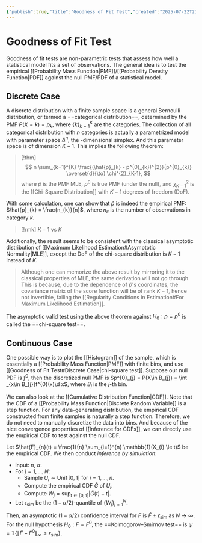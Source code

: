 ```yaml
---
{"publish":true,"title":"Goodness of Fit Test","created":"2025-07-22T21:17:40","modified":"2025-07-23T16:32:43","cssclasses":"","state":"[[%wip]]","sup":["[[Hypothesis Testing]]"],"aliases":null,"type":"note"}
---
```



# Goodness of Fit Test

Goodness of fit tests are non-parametric tests that assess how well a statistical model fits a set of observations.
The general idea is to test the empirical [[Probability Mass Function\|PMF]]/[[Probability Density Function\|PDF]] against the null PMF/PDF of a statistical model.

## Discrete Case

A discrete distribution with a finite sample space is a general Bernoulli distribution, or termed a ==categorical distribution==, determined by the PMF $P(X=k)=p_{k}$, where $\{ k \}_{k=1}^{K}$ are the categories.
The collection of all categorical distribution with $n$ categories is actually a parametrized model with parameter space $\Delta ^{n}$, the -dimensional simplex. And this parameter space is of dimension $K-1$.
This implies the following theorem:

> [!thm]
> $$
> n \sum_{k=1}^{K} \frac{(\hat{p}_{k} - p^{0}_{k})^{2}}{p^{0}_{k}} \overset{d}{\to} \chi^{2}_{K-1},
> $$
where $\hat{p}$ is the PMF MLE, $p^{0}$ is true PMF (under the null), and $\chi^{2}_{K-1}$ is the [[Chi-Square Distribution]] with $K-1$ degrees of freedom (DoF).

With some calculation, one can show that $\hat{p}$ is indeed the empirical PMF: $\hat{p}_{k} = \frac{n_{k}}{n}$, where $n_{k}$ is the number of observations in category $k$.

> [!rmk] $K-1$ vs $K$
>
Additionally, the result seems to be consistent with the classical asymptotic distribution of [[Maximum Likelihood Estimation#Asymptotic Normality\|MLE]], except the DoF of the chi-square distribution is $K-1$ instead of $K$.
>
> Although one can memorize the above result by mirroring it to the classical properties of MLE, the same derivation will not go through. This is because, due to the dependence of $\hat{p}$'s coordinates, the covariance matrix of the score function will be of rank $K-1$, hence not invertible, failing the [[Regularity Conditions in Estimation#For Maximum Likelihood Estimation]].

The asymptotic valid test using the above theorem against $H_{0}: p = p^{0}$ is called the ==chi-square test==.

## Continuous Case

One possible way is to plot the [[Histogram]] of the sample, which is essentially a [[Probability Mass Function\|PMF]] with finite bins, and use [[Goodness of Fit Test#Discrete Case\|chi-square test]]. Suppose our null PDF is $f^{0}$, then the discretized null PMF is $p^{0}_{j} = P(X\in B_{j}) = \int _{x\in B_{j}}f^{0}(x)\d x$, where $B_{j}$ is the $j$-th bin.

We can also look at the [[Cumulative Distribution Function\|CDF]]. Note that the CDF of a [[Probability Mass Function\|Discrete Random Variable]] is a step function. For any data-generating distribution, the empirical CDF constructed from finite samples is naturally a step function. Therefore, we do not need to manually discretize the data into bins. And because of the nice convergence properties of [[Inference for CDFs]], we can directly use the empirical CDF to test against the null CDF.

Let $\hat{F}_{n}(t) = \frac{1}{n} \sum_{i=1}^{n} \mathbb{1}(X_{i} \le t)$ be the empirical CDF. We then conduct *inference by simulation*:

- Input: $n$, $\alpha$.
- For $j=1,\ldots,N$:
	- Sample $U_{i} \sim \operatorname{Unif}[0,1]$ for $i=1,\dots,n$.
	- Compute the empirical CDF $\hat{G}$ of $U_{i}$.
	- Compute $W_{j} = \sup_{t\in[0,1]} |\hat{G}(t)-t|$.
- Let $\epsilon _{\mathrm{sim}}$ be the $(1- \alpha/2)$-quantile of $\{ W_{j} \}_{j=1}^{N}$.

Then, an asymptotic $(1-\alpha /2)$ confidence interval for $F$ is $\hat{F} \pm \epsilon _{\mathrm{sim}}$ as $N\to \infty$.
For the null hypothesis $H_{0}: F = F^{0}$, the ==Kolmogorov–Smirnov test== is $\psi = \mathbb{1}\{ \| \hat{F}-F^{0} \|_{\infty} \le \epsilon _{\mathrm{sim}} \}$.
